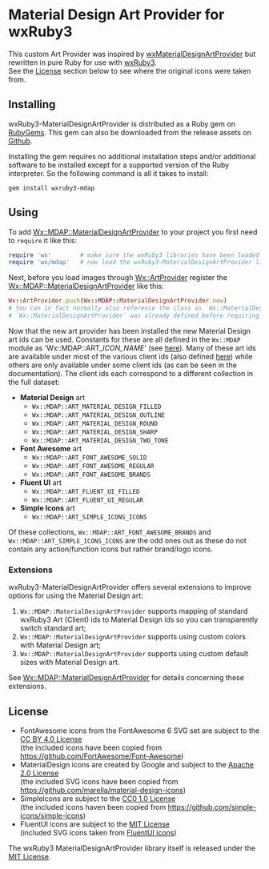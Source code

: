 
# Material Design Art Provider for wxRuby3

This custom Art Provider was inspired by [wxMaterialDesignArtProvider](https://github.com/perazz/wxMaterialDesignArtProvider) 
but rewritten in pure Ruby for use with [wxRuby3](https://github.com/mcorino/wxRuby3).<br>
See the [License](#license) section below to see where the original icons were taken from.

## Installing

wxRuby3-MaterialDesignArtProvider is distributed as a Ruby gem on [RubyGems](https://rubygems.org/). This gem can also 
be downloaded from the release assets on [Github](https://github.com/mcorino/wxRuby3-MaterialDesignArtProvider/releases).

Installing the gem requires no additional installation steps and/or additional software to be installed except for a
supported version of the Ruby interpreter. So the following command is all it takes to install:

```shell
gem install wxruby3-mdap
```

## Using

To add [Wx::MDAP::MaterialDesignArtProvider](https://mcorino.github.io/wxRuby3-MDAP/Wx/MDAP/MaterialDesignArtProvider.html) 
to your project you first need to `require` it like this:

```ruby
require 'wx'        # make sure the wxRuby3 libraries have been loaded 
require 'wx/mdap'   # now load the wxRuby3-MaterialDesignArtProvider library
```

Next, before you load images through [Wx::ArtProvider](https://mcorino.github.io/wxRuby3/Wx/ArtProvider.html) register 
the [Wx::MDAP::MaterialDesignArtProvider](https://mcorino.github.io/wxRuby3-MDAP/Wx/MDAP/MaterialDesignArtProvider.html) like this:

```ruby
Wx::ArtProvider.push(Wx::MDAP::MaterialDesignArtProvider.new)
# You can in fact normally also reference the class as `Wx::MaterialDesignArtProvider` (unless the constant 
# `Wx::MaterialDesignArtProvider` was already defined before requiring 'wx/mdap').
```

Now that the new art provider has been installed the new Material Design art ids can be used. Constants for these are
all defined in the `Wx::MDAP` module as 'Wx::MDAP::ART_*ICON_NAME*' (see [here](https://mcorino.github.io/wxRuby3-MDAP/Wx/MDAP.html)).
Many of these art ids are available under most of the various client ids (also defined [here](https://mcorino.github.io/wxRuby3-MDAP/Wx/MDAP.html))
while others are only available under some client ids (as can be seen in the documentation).
The client ids each correspond to a different collection in the full dataset: 

- **Material Design** art
  - `Wx::MDAP::ART_MATERIAL_DESIGN_FILLED`
  - `Wx::MDAP::ART_MATERIAL_DESIGN_OUTLINE`
  - `Wx::MDAP::ART_MATERIAL_DESIGN_ROUND`
  - `Wx::MDAP::ART_MATERIAL_DESIGN_SHARP`
  - `Wx::MDAP::ART_MATERIAL_DESIGN_TWO_TONE`
- **Font Awesome** art
  - `Wx::MDAP::ART_FONT_AWESOME_SOLID`
  - `Wx::MDAP::ART_FONT_AWESOME_REGULAR`
  - `Wx::MDAP::ART_FONT_AWESOME_BRANDS`
- **Fluent UI** art
  - `Wx::MDAP::ART_FLUENT_UI_FILLED`
  - `Wx::MDAP::ART_FLUENT_UI_REGULAR`
- **Simple Icons** art
  - `Wx::MDAP::ART_SIMPLE_ICONS_ICONS`

Of these collections, `Wx::MDAP::ART_FONT_AWESOME_BRANDS` and `Wx::MDAP::ART_SIMPLE_ICONS_ICONS` are the odd
ones out as these do not contain any action/function icons but rather brand/logo icons. 

### Extensions

wxRuby3-MaterialDesignArtProvider offers several extensions to improve options for using the Material Design art:

1. `Wx::MDAP::MaterialDesignArtProvider` supports mapping of standard wxRuby3 Art (Client) ids to Material Design ids so 
   you can transparently switch standard art;
2. `Wx::MDAP::MaterialDesignArtProvider` supports using custom colors with Material Design art;
3. `Wx::MDAP::MaterialDesignArtProvider` supports using custom default sizes with Material Design art.

See [Wx::MDAP::MaterialDesignArtProvider](https://mcorino.github.io/wxRuby3-MDAP/Wx/MDAP/MaterialDesignArtProvider.html)
for details concerning these extensions.

## License

- FontAwesome icons from the FontAwesome 6 SVG set are subject to the [CC BY 4.0 License](CCBY4.0-LICENSE)<br>
  (the included icons have been copied from https://github.com/FortAwesome/Font-Awesome)
- MaterialDesign icons are created by Google and subject to the [Apache 2.0 License](Apache2.0-LICENSE)<br>
  (the included SVG icons have been copied from https://github.com/marella/material-design-icons)
- SimpleIcons are subject to the [CC0 1.0 License](CC01.0-LICENSE.md)<br>
  (the included icons haven been copied from https://github.com/simple-icons/simple-icons)
- FluentUI icons are subject to the [MIT License](LICENSE)<br>
  (included SVG icons taken from [FluentUI icons](https://github.com/microsoft/fluentui-system-icons))

The wxRuby3 MaterialDesignArtProvider library itself is released under the [MIT License](LICENSE).

